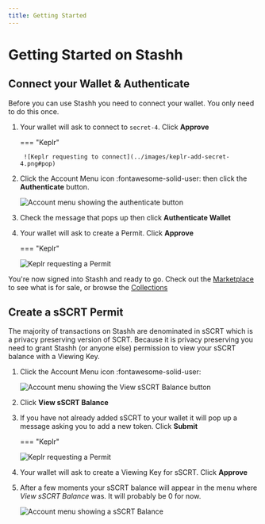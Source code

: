 ```yaml
---
title: Getting Started
---
```


# Getting Started on Stashh

## Connect your Wallet & Authenticate

Before you can use Stashh you need to connect your wallet. You only need to do this once.

1. Your wallet will ask to connect to `secret-4`. Click **Approve**

    === "Keplr"

        ![Keplr requesting to connect](../images/keplr-add-secret-4.png#pop)

2. Click the Account Menu icon :fontawesome-solid-user: then click the **Authenticate** button.

    ![Account menu showing the authenticate button](../images/account-menu-unauthenticated.png)

3. Check the message that pops up then click **Authenticate Wallet**
4. Your wallet will ask to create a Permit. Click **Approve**

    === "Keplr"

    ![Keplr requesting a Permit](../images/keplr-query-permit.png#pop)

You're now signed into Stashh and ready to go. Check out the [Marketplace](https://stashh.io/marketplace?sort=listing_date+desc&status=buy_now%2Cauction) to see what is for sale, or browse the [Collections](https://stashh.io/collections)

## Create a sSCRT Permit

The majority of transactions on Stashh are denominated in sSCRT which is a privacy preserving version of SCRT. Because it is privacy preserving you need to grant Stashh (or anyone else) permission to view your sSCRT balance with a Viewing Key.

1. Click the Account Menu icon :fontawesome-solid-user:

    ![Account menu showing the View sSCRT Balance button](../images/account-menu-show-balance.png)

2. Click **View sSCRT Balance**
3. If you have not already added sSCRT to your wallet it will pop up a message asking you to add a new token. Click **Submit**

    === "Keplr"

    ![Keplr requesting a Permit](../images/keplr-query-permit.png#pop)

4. Your wallet will ask to create a Viewing Key for sSCRT. Click **Approve**
5. After a few moments your sSCRT balance will appear in the menu where *View sSCRT Balance* was. It will probably be 0 for now.

    ![Account menu showing a sSCRT Balance](../images/account-menu-complete.png)